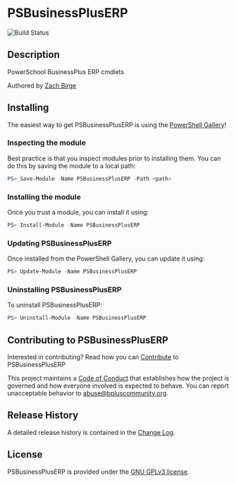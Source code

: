 # PSBusinessPlusERP

![Build Status](https://github.com/BusinessPlus-Community/PSBusinessPlusERP/actions/workflows/CI.yml/badge.svg)

## Description

PowerSchool BusinessPlus ERP cmdlets

Authored by [Zach Birge](https://github.com/zbirge)

## Installing

The easiest way to get PSBusinessPlusERP is using the [PowerShell Gallery](https://powershellgallery.com/packages/PSBusinessPlusERP/)!

### Inspecting the module

Best practice is that you inspect modules prior to installing them. You can do this by saving the module to a local path:

```PowerShell
PS> Save-Module -Name PSBusinessPlusERP -Path <path>
```

### Installing the module

Once you trust a module, you can install it using:

```PowerShell
PS> Install-Module -Name PSBusinessPlusERP
```

### Updating PSBusinessPlusERP

Once installed from the PowerShell Gallery, you can update it using:

```PowerShell
PS> Update-Module -Name PSBusinessPlusERP
```

### Uninstalling PSBusinessPlusERP

To uninstall PSBusinessPlusERP:

```PowerShell
PS> Uninstall-Module -Name PSBusinessPlusERP
```

## Contributing to PSBusinessPlusERP

Interested in contributing? Read how you can [Contribute](contributing.md) to PSBusinessPlusERP

This project maintains a [Code of Conduct](code-of-conduct.md) that establishes how the project is governed and how everyone involved is expected to behave. You can report unacceptable behavior to [abuse@bpluscommunity.org](mailto:abuse@bpluscommunity.org).

## Release History

A detailed release history is contained in the [Change Log](CHANGELOG.md).

## License

PSBusinessPlusERP is provided under the [GNU GPLv3 license](LICENSE.md).

